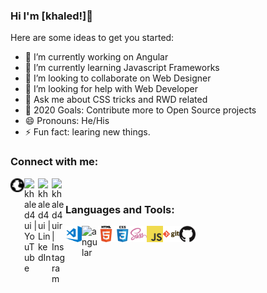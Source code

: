 ### Hi I'm [khaled!]👋

Here are some ideas to get you started:

- 🔭 I’m currently working on Angular
- 🌱 I’m currently learning Javascript Frameworks
- 👯 I’m looking to collaborate on Web Designer
- 🤔 I’m looking for help with Web Developer
- 💬 Ask me about CSS tricks and RWD related
- 🥅 2020 Goals: Contribute more to Open Source projects
- 😄 Pronouns: He/His
- ⚡ Fun fact: learing new things.


### Connect with me:

[<img align="left" alt="khaled4ui.com" width="22px" src="https://raw.githubusercontent.com/iconic/open-iconic/master/svg/globe.svg" />][website]
[<img align="left" alt="khaled4ui | YouTube" width="22px" src="https://cdn.jsdelivr.net/npm/simple-icons@v3/icons/youtube.svg" />][youtube]
[<img align="left" alt="khaled4ui | LinkedIn" width="22px" src="https://cdn.jsdelivr.net/npm/simple-icons@v3/icons/linkedin.svg" />][linkedin]
[<img align="left" alt="khaled4uir | Instagram" width="22px" src="https://cdn.jsdelivr.net/npm/simple-icons@v3/icons/instagram.svg" />][instagram]

<br />


### Languages and Tools:


<img align="left" alt="Visual Studio Code" width="26px" src="https://raw.githubusercontent.com/github/explore/80688e429a7d4ef2fca1e82350fe8e3517d3494d/topics/visual-studio-code/visual-studio-code.png" />
 <img align="left" alt="angular" width="26px src="https://raw.githubusercontent.com/github/explore/80688e429a7d4ef2fca1e82350fe8e3517d3494d/topics/angular/angular.png" />
<img align="left" alt="HTML5" width="26px" src="https://raw.githubusercontent.com/github/explore/80688e429a7d4ef2fca1e82350fe8e3517d3494d/topics/html/html.png" />
<img align="left" alt="CSS3" width="26px" src="https://raw.githubusercontent.com/github/explore/80688e429a7d4ef2fca1e82350fe8e3517d3494d/topics/css/css.png" />
<img align="left" alt="Sass" width="26px" src="https://raw.githubusercontent.com/github/explore/80688e429a7d4ef2fca1e82350fe8e3517d3494d/topics/sass/sass.png" />
<img align="left" alt="JavaScript" width="26px" src="https://raw.githubusercontent.com/github/explore/80688e429a7d4ef2fca1e82350fe8e3517d3494d/topics/javascript/javascript.png" />
<img align="left" alt="Git" width="26px" src="https://raw.githubusercontent.com/github/explore/80688e429a7d4ef2fca1e82350fe8e3517d3494d/topics/git/git.png" />
<img align="left" alt="GitHub" width="26px" src="https://raw.githubusercontent.com/github/explore/78df643247d429f6cc873026c0622819ad797942/topics/github/github.png" />

</br>


[website]: https://khaled4dev
[youtube]: https://www.youtube.com/channel/UCrcKhLHLgp0sGguNgVRbscg
[instagram]: https://www.instagram.com/khaled4ui/
[linkedin]: https://linkedin.com/in/md-khaled-b7b570154

